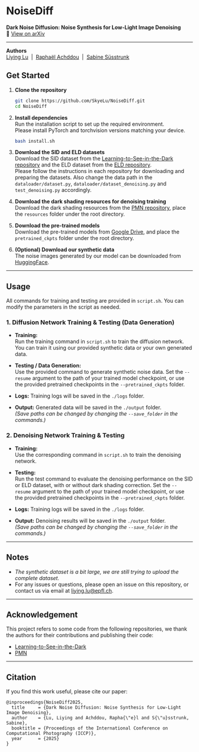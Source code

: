 # NoiseDiff

**Dark Noise Diffusion: Noise Synthesis for Low-Light Image Denoising**  
📄 [View on arXiv](https://arxiv.org/abs/2503.11262v1)

---

**Authors**  
[Liying Lu](https://scholar.google.com/citations?user=WT8kWYYAAAAJ&hl=en) &nbsp;|&nbsp; 
[Raphaël Achddou](https://rachddou.github.io/) &nbsp;|&nbsp; 
[Sabine Süsstrunk](https://people.epfl.ch/sabine.susstrunk)



## Get Started

1. **Clone the repository**
    ```bash
    git clone https://github.com/SkyeLu/NoiseDiff.git
    cd NoiseDiff
    ```

2. **Install dependencies**  
   Run the installation script to set up the required environment.  
   Please install PyTorch and torchvision versions matching your device.
    ```bash
    bash install.sh
    ```

3. **Download the SID and ELD datasets**  
   Download the SID dataset from the [Learning-to-See-in-the-Dark repository](https://github.com/cchen156/Learning-to-See-in-the-Dark) and the ELD dataset from the [ELD repository](https://github.com/Vandermode/ELD).  
   Please follow the instructions in each repository for downloading and preparing the datasets. Also change the data path in the `dataloader/dataset.py`, `dataloader/dataset_denoising.py` and `test_denoising.py` accordingly.

4. **Download the dark shading resources for denoising training**  
   Download the dark shading resources from the [PMN repository](https://github.com/megvii-research/PMN/tree/main/resources), place the `resources` folder under the root directory.

5. **Download the pre-trained models**  
   Download the pre-trained models from [Google Drive](https://drive.google.com/drive/folders/1kIXX-ya_6PQ5UMAzx8YVf2XApq6_53YV?usp=sharing), and place the `pretrained_ckpts` folder under the root directory. 

6. **(Optional) Download our synthetic data**  
   The noise images generated by our model can be downloaded from [HuggingFace](https://huggingface.co/datasets/SkyeLu/NoiseDiffData).

---

## Usage

All commands for training and testing are provided in `script.sh`. You can modify the parameters in the script as needed.

### 1. Diffusion Network Training & Testing (Data Generation)

- **Training:**  
  Run the training command in `script.sh` to train the diffusion network. You can train it using our provided synthetic data or your own generated data.
- **Testing / Data Generation:**  
  Use the provided command to generate synthetic noise data. Set the `--resume` argument to the path of your trained model checkpoint, or use the provided pretrained checkpoints in the `--pretrained_ckpts` folder.

- **Logs:** Training logs will be saved in the `./logs` folder.
- **Output:** Generated data will be saved in the `./output` folder.  
  *(Save paths can be changed by changing the `--save_folder` in the commands.)*

### 2. Denoising Network Training & Testing

- **Training:**  
  Use the corresponding command in `script.sh` to train the denoising network.
- **Testing:**  
  Run the test command to evaluate the denoising performance on the SID or ELD dataset, with or without dark shading correction. Set the `--resume` argument to the path of your trained model checkpoint, or use the provided pretrained checkpoints in the `--pretrained_ckpts` folder.

- **Logs:** Training logs will be saved in the `./logs` folder.
- **Output:** Denoising results will be saved in the `./output` folder.  
  *(Save paths can be changed by changing the `--save_folder` in the commands.)*

---

## Notes

- *The synthetic dataset is a bit large, we are still trying to upload the complete dataset.*
- For any issues or questions, please open an issue on this repository, or contact us via email at liying.lu@epfl.ch.

---

## Acknowledgement

This project refers to some code from the following repositories, we thank the authors for their contributions and publishing their code:
- [Learning-to-See-in-the-Dark](https://github.com/cchen156/Learning-to-See-in-the-Dark)
- [PMN](https://github.com/megvii-research/PMN)

---

## Citation

If you find this work useful, please cite our paper:

```
@inproceedings{NoiseDiff2025,
  title     = {Dark Noise Diffusion: Noise Synthesis for Low-Light Image Denoising},
  author    = {Lu, Liying and Achddou, Rapha{\"e}l and S{\"u}sstrunk, Sabine},
  booktitle = {Proceedings of the International Conference on Computational Photography (ICCP)},
  year      = {2025}
}
```
